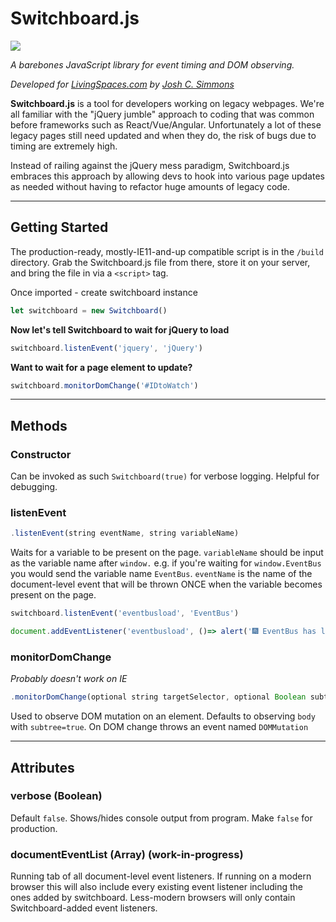 # Switchboard.js

![](https://img.shields.io/badge/Internet%20Explorer-^11-brightgreen)

*A barebones JavaScript library for event timing and DOM observing.*

*Developed for [LivingSpaces.com](https://livingspaces.com) by [Josh C. Simmons](https://jcsdesign.me)*

**Switchboard.js** is a tool for developers working on legacy webpages. We're all familiar with the "jQuery jumble" approach to coding that was common before frameworks such as React/Vue/Angular. Unfortunately a lot of these legacy pages still need updated and when they do, the risk of bugs due to timing are extremely high.

Instead of railing against the jQuery mess paradigm, Switchboard.js embraces this approach by allowing devs to hook into various page updates as needed without having to refactor huge amounts of legacy code.

---

## Getting Started

The production-ready, mostly-IE11-and-up compatible script is in the `/build` directory. Grab the Switchboard.js file from there, store it on your server, and bring the file in via a `<script>` tag.

Once imported - create switchboard instance

```javascript
let switchboard = new Switchboard()
```
 
**Now let's tell Switchboard to wait for jQuery to load**

```javascript
switchboard.listenEvent('jquery', 'jQuery')
```

**Want to wait for a page element to update?**

```javascript
switchboard.monitorDomChange('#IDtoWatch')
```

---

## Methods

### Constructor

Can be invoked as such `Switchboard(true)` for verbose logging. Helpful for debugging.

### listenEvent

```javascript
.listenEvent(string eventName, string variableName)
```

Waits for a variable to be present on the page. `variableName` should be input as the variable name after `window.` e.g. if you're waiting for `window.EventBus` you would send the variable name `EventBus`. `eventName` is the name of the document-level event that will be thrown ONCE when the variable becomes present on the page. 

```javascript
switchboard.listenEvent('eventbusload', 'EventBus')

document.addEventListener('eventbusload', ()=> alert('🎆 EventBus has loaded! 🎆'))
```

### monitorDomChange 

*Probably doesn't work on IE*

```javascript
.monitorDomChange(optional string targetSelector, optional Boolean subtree)
```

Used to observe DOM mutation on an element. Defaults to observing `body` with `subtree=true`. On DOM change throws an event named `DOMMutation`

---

## Attributes

### verbose (Boolean)

Default `false`. Shows/hides console output from program. Make `false` for production.

### documentEventList (Array) (work-in-progress)

Running tab of all document-level event listeners. If running on a modern browser this will also include every existing event listener including the ones added by switchboard. Less-modern browsers will only contain Switchboard-added event listeners.

